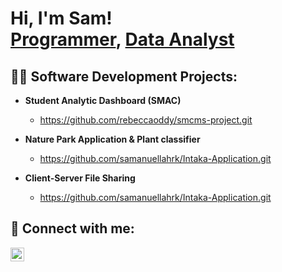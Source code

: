 <h1>Hi, I'm Sam! <br/><a href="https://github.com/joshmadakor1">Programmer</a>, <a href="https://www.linkedin.com/in/joshmadakor/">Data Analyst</a>

<h2>👨‍💻 Software Development Projects:</h2>

- <b>Student Analytic Dashboard (SMAC)</b>
  - https://github.com/rebeccaoddy/smcms-project.git
 
- <b>Nature Park Application & Plant classifier</b>
  - https://github.com/samanuellahrk/Intaka-Application.git

- <b>Client-Server File Sharing</b>
  - https://github.com/samanuellahrk/Intaka-Application.git

<h2> 🤳 Connect with me:</h2>

[<img align="left" alt="JoshMadakor | LinkedIn" width="22px" src="https://cdn.jsdelivr.net/npm/simple-icons@v3/icons/linkedin.svg" />][linkedin]

[linkedin]: [https://www.linkedin.com/in/samuel-horak-2b896920b/]

<!--
**joshmadakor1/joshmadakor1** is a ✨ _special_ ✨ repository because its `README.md` (this file) appears on your GitHub profile.

Here are some ideas to get you started:

- 🔭 I’m currently working on ...
- 🌱 I’m currently learning ...
- 👯 I’m looking to collaborate on ...
- 🤔 I’m looking for help with ...
- 💬 Ask me about ...
- 📫 How to reach me: ...
- 😄 Pronouns: ...
- ⚡ Fun fact: ...
-->
